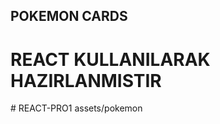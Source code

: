 ## POKEMON CARDS

  <h1>REACT KULLANILARAK HAZIRLANMISTIR</h1>
# REACT-PRO1
<img>assets/pokemon<img/>
